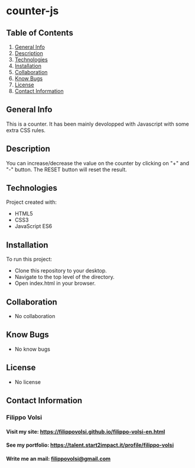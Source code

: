 # counter-js

## Table of Contents
1. [General Info](#general-info)
2. [Description](#description)
3. [Technologies](#technologies)
4. [Installation](#installation)
5. [Collaboration](#collaboration)
6. [Know Bugs](#know-bugs)
7. [License](#license)
8. [Contact Information](#contact-information)

## General Info
This is a counter. It has been mainly devolopped with Javascript with some extra CSS rules.

## Description
You can increase/decrease the value on the counter by clicking on "+" and "-" button. The RESET button will reset the result.

## Technologies
Project created with:
* HTML5
* CSS3
* JavaScript ES6

## Installation
To run this project:
* Clone this repository to your desktop.
* Navigate to the top level of the directory.
* Open index.html in your browser.

## Collaboration
* No collaboration

## Know Bugs
* No know bugs

## License
* No license

## Contact Information
### Filippo Volsi
#### Visit my site: https://filippovolsi.github.io/filippo-volsi-en.html
#### See my portfolio: https://talent.start2impact.it/profile/filippo-volsi
#### Write me an mail: filippovolsi@gmail.com
